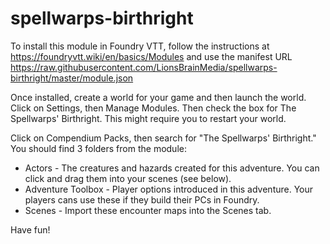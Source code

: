 # spellwarps-birthright

To install this module in Foundry VTT, follow the instructions at https://foundryvtt.wiki/en/basics/Modules and use the manifest URL https://raw.githubusercontent.com/LionsBrainMedia/spellwarps-birthright/master/module.json

Once installed, create a world for your game and then launch the world. Click on Settings, then Manage Modules. Then check the box for The Spellwarps' Birthright. This might require you to restart your world.

Click on Compendium Packs, then search for "The Spellwarps' Birthright." You should find 3 folders from the module:
 * Actors - The creatures and hazards created for this adventure. You can click and drag them into your scenes (see below).
 * Adventure Toolbox - Player options introduced in this adventure. Your players cans use these if they build their PCs in Foundry. 
 * Scenes - Import these encounter maps into the Scenes tab.
 
Have fun!
